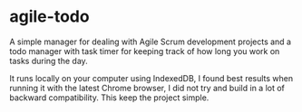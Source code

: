 agile-todo
==========

A simple manager for dealing with Agile Scrum development projects and a todo manager with task timer for keeping track of how long you work on tasks during the day.

It runs locally on your computer using IndexedDB, I found best results when running it with the latest Chrome browser, I did not try and build in a lot of backward compatibility.  This keep the project simple.
